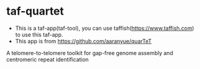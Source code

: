 # taf-quartet

- This is a taf-app(taf-tool), you can use taffish(https://www.taffish.com) to use this taf-app.
- This app is from https://github.com/aaranyue/quarTeT

A telomere-to-telomere toolkit for gap-free genome assembly and centromeric repeat identification
